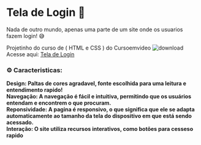 # Tela de Login 📱
Nada de outro mundo, apenas uma parte de um site onde os usuarios fazem login! 😅 <br>

Projetinho do curso de ( HTML e CSS ) do Cursoemvideo ![download](https://github.com/Frutuoozo/Frutuoozo/assets/159598254/72e83969-71b7-4645-941f-4f8d7cc10465) <br>
Acesse aqui: <a href="https://frutuoozo.github.io/tela-login/" target="_blank">Tela de Login</a>

### ⚙ Caracteristicas:
<strong>Design<strong>: Paltas de cores agradavel, fonte escolhida para uma leitura e entendimento rapido! <br>
<strong>Navegação<strong>: A navegação é fácil e intuitiva, permitindo que os usuários entendam e encontrem o que procuram. <br>
<strong>Reponsividade<strong>: A pagina é responsivo, o que significa que ele se adapta automaticamente ao tamanho da tela do dispositivo em que está sendo acessado. <br>
<strong>Interação<strong>: O site utiliza recursos interativos, como botões para cesseso rapido

